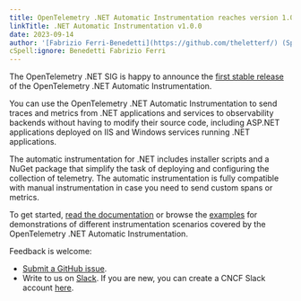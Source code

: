 ```yaml
---
title: OpenTelemetry .NET Automatic Instrumentation reaches version 1.0.0
linkTitle: .NET Automatic Instrumentation v1.0.0
date: 2023-09-14
author: '[Fabrizio Ferri-Benedetti](https://github.com/theletterf/) (Splunk)'
cSpell:ignore: Benedetti Fabrizio Ferri
---
```


The OpenTelemetry .NET SIG is happy to announce the
[first stable release](https://github.com/open-telemetry/opentelemetry-dotnet-instrumentation/releases/tag/v1.0.0)
of the OpenTelemetry .NET Automatic Instrumentation.

You can use the OpenTelemetry .NET Automatic Instrumentation to send traces and
metrics from .NET applications and services to observability backends without
having to modify their source code, including ASP.NET applications deployed on
IIS and Windows services running .NET applications.

The automatic instrumentation for .NET includes installer scripts and a NuGet
package that simplify the task of deploying and configuring the collection of
telemetry. The automatic instrumentation is fully compatible with manual
instrumentation in case you need to send custom spans or metrics.

To get started, [read the documentation](/docs/instrumentation/net/automatic) or
browse the
[examples](https://github.com/open-telemetry/opentelemetry-dotnet-instrumentation/tree/main/examples)
for demonstrations of different instrumentation scenarios covered by the
OpenTelemetry .NET Automatic Instrumentation.

Feedback is welcome:

- [Submit a GitHub issue](https://github.com/open-telemetry/opentelemetry-dotnet-instrumentation/issues/new).
- Write to us on [Slack](https://cloud-native.slack.com/archives/C01NR1YLSE7).
  If you are new, you can create a CNCF Slack account
  [here](https://slack.cncf.io/).
